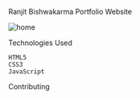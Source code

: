 Ranjit Bishwakarma Portfolio Website

![home](https://github.com/ranjitbk/portfolio/assets/59703084/e202a6f3-4106-436c-ad33-c71317699726)

Technologies Used

    HTML5
    CSS3
    JavaScript

Contributing
